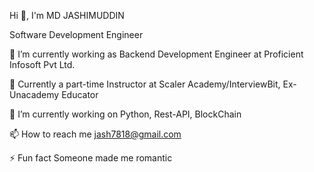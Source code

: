 Hi 👋, I'm MD JASHIMUDDIN

Software Development Engineer

🔭 I’m currently working as Backend Development Engineer at Proficient Infosoft Pvt Ltd.

🔭 Currently a part-time Instructor at Scaler Academy/InterviewBit, Ex-Unacademy Educator

🌱 I’m currently working on Python, Rest-API, BlockChain

📫 How to reach me jash7818@gmail.com

⚡ Fun fact Someone made me romantic
